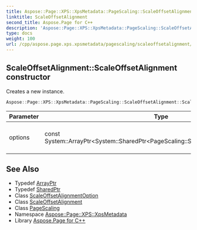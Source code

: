 ```yaml
---
title: Aspose::Page::XPS::XpsMetadata::PageScaling::ScaleOffsetAlignment::ScaleOffsetAlignment constructor
linktitle: ScaleOffsetAlignment
second_title: Aspose.Page for C++
description: 'Aspose::Page::XPS::XpsMetadata::PageScaling::ScaleOffsetAlignment::ScaleOffsetAlignment constructor. Creates a new instance in C++.'
type: docs
weight: 100
url: /cpp/aspose.page.xps.xpsmetadata/pagescaling/scaleoffsetalignment/scaleoffsetalignment/
---
```

## ScaleOffsetAlignment::ScaleOffsetAlignment constructor


Creates a new instance.

```cpp
Aspose::Page::XPS::XpsMetadata::PageScaling::ScaleOffsetAlignment::ScaleOffsetAlignment(const System::ArrayPtr<System::SharedPtr<PageScaling::ScaleOffsetAlignmentOption>> &options)
```


| Parameter | Type | Description |
| --- | --- | --- |
| options | const System::ArrayPtr\<System::SharedPtr\<PageScaling::ScaleOffsetAlignmentOption\>\>\& | An array of options specific for the feature. |

## See Also

* Typedef [ArrayPtr](../../../../system/arrayptr/)
* Typedef [SharedPtr](../../../../system/sharedptr/)
* Class [ScaleOffsetAlignmentOption](../../scaleoffsetalignmentoption/)
* Class [ScaleOffsetAlignment](../)
* Class [PageScaling](../../)
* Namespace [Aspose::Page::XPS::XpsMetadata](../../../)
* Library [Aspose.Page for C++](../../../../)
